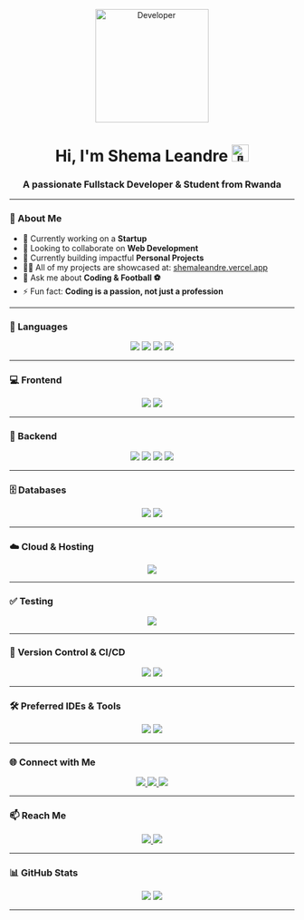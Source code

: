 <p align="center">
  <img width="200" src="https://raw.githubusercontent.com/leandre000/leandre000/41a4790484e268102dfdab2b7c59d440d3ffafab/resources/img/geek.gif" alt="Developer">
</p>

<h1 align="center">Hi, I'm Shema Leandre <img width="30" src="https://raw.githubusercontent.com/iampavangandhi/iampavangandhi/master/gifs/Hi.gif" alt="👋"></h1>
<h3 align="center">A passionate Fullstack Developer & Student from Rwanda</h3>

---

### 🌟 About Me

- 🌱 Currently working on a **Startup**
- 👯 Looking to collaborate on **Web Development**
- 🤝 Currently building impactful **Personal Projects**
- 👨‍💻 All of my projects are showcased at: [shemaleandre.vercel.app](https://shemaleandre.vercel.app)
- 💬 Ask me about **Coding & Football ⚽**
- ⚡ Fun fact: **Coding is a passion, not just a profession**

---

### 🧠 Languages

<p align="center">
  <img src="https://img.shields.io/badge/C%20programming-A8B9CC.svg?style=for-the-badge&logo=c&logoColor=white" />
  <img src="https://img.shields.io/badge/Java-007396.svg?style=for-the-badge&logo=java&logoColor=white" />
  <img src="https://img.shields.io/badge/JavaScript-F7DF1E.svg?style=for-the-badge&logo=javascript&logoColor=black" />
  <img src="https://img.shields.io/badge/TypeScript-3178C6.svg?style=for-the-badge&logo=typescript&logoColor=white" />
</p>

---

### 💻 Frontend

<p align="center">
  <img src="https://img.shields.io/badge/React-61DAFB.svg?style=for-the-badge&logo=react&logoColor=black" />
  <img src="https://img.shields.io/badge/Redux-764ABC.svg?style=for-the-badge&logo=redux&logoColor=white" />
</p>

---

### 🔧 Backend

<p align="center">
  <img src="https://img.shields.io/badge/Node.js-339933.svg?style=for-the-badge&logo=nodedotjs&logoColor=white" />
  <img src="https://img.shields.io/badge/Express-000000.svg?style=for-the-badge&logo=express&logoColor=white" />
  <img src="https://img.shields.io/badge/Spring-6DB33F.svg?style=for-the-badge&logo=spring&logoColor=white" />
  <img src="https://img.shields.io/badge/Hibernate-59666C.svg?style=for-the-badge&logo=hibernate&logoColor=white" />
</p>

---

### 🗄️ Databases

<p align="center">
  <img src="https://img.shields.io/badge/PostgreSQL-4169E1.svg?style=for-the-badge&logo=postgresql&logoColor=white" />
  <img src="https://img.shields.io/badge/MongoDB-47A248.svg?style=for-the-badge&logo=mongodb&logoColor=white" />
</p>

---

### ☁️ Cloud & Hosting

<p align="center">
  <img src="https://img.shields.io/badge/Firebase-FFCA28.svg?style=for-the-badge&logo=firebase&logoColor=black" />
</p>

---

### ✅ Testing

<p align="center">
  <img src="https://img.shields.io/badge/JUnit-25A162.svg?style=for-the-badge&logo=junit5&logoColor=white" />
</p>

---

### 🔧 Version Control & CI/CD

<p align="center">
  <img src="https://img.shields.io/badge/Git-F05032.svg?style=for-the-badge&logo=git&logoColor=white" />
  <img src="https://img.shields.io/badge/Docker-2496ED.svg?style=for-the-badge&logo=docker&logoColor=white" />
</p>

---

### 🛠️ Preferred IDEs & Tools

<p align="center">
  <img src="https://img.shields.io/badge/VSCode-007ACC.svg?style=for-the-badge&logo=visualstudiocode&logoColor=white" />
  <img src="https://img.shields.io/badge/JetBrains%20IDE-000000.svg?style=for-the-badge&logo=jetbrains&logoColor=white" />
</p>

---

### 🌐 Connect with Me

<p align="center">
  <a href="https://linkedin.com/in/your-linkedin" target="_blank">
    <img src="https://img.shields.io/badge/LinkedIn-0A66C2.svg?style=for-the-badge&logo=linkedin&logoColor=white" />
  </a>
  <a href="https://twitter.com/your-twitter" target="_blank">
    <img src="https://img.shields.io/badge/Twitter-1DA1F2.svg?style=for-the-badge&logo=twitter&logoColor=white" />
  </a>
  <a href="https://dribbble.com/your-dribbble" target="_blank">
    <img src="https://img.shields.io/badge/Dribbble-EA4C89.svg?style=for-the-badge&logo=dribbble&logoColor=black" />
  </a>
</p>

---

### 📫 Reach Me

<p align="center">
  <a href="https://t.me/your-telegram" target="_blank">
    <img src="https://img.shields.io/badge/Telegram-26A5E4.svg?style=for-the-badge&logo=telegram&logoColor=white" />
  </a>
  <a href="mailto:iamshemaleandre@gmail.com" target="_blank">
    <img src="https://img.shields.io/badge/Email-0078D4.svg?style=for-the-badge&logo=microsoftoutlook&logoColor=white" />
  </a>
</p>

---

### 📊 GitHub Stats

<p align="center">
  <img src="https://github-readme-stats.vercel.app/api?username=leandre000&show_icons=true&theme=tokyonight&hide_border=true" />
  <img src="https://github-readme-streak-stats.herokuapp.com?user=leandre000&theme=material-palenight&hide_border=true" />
</p>

---
